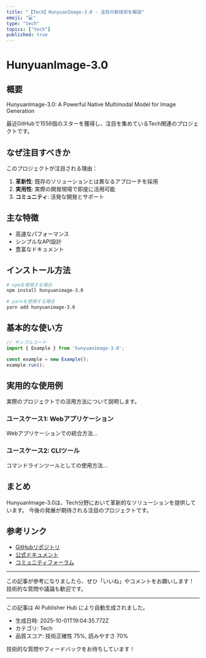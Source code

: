 ```yaml
---
title: "【Tech】HunyuanImage-3.0 - 注目の新技術を解説"
emoji: "💻"
type: "tech"
topics: ["tech"]
published: true
---
```


# HunyuanImage-3.0

## 概要

HunyuanImage-3.0: A Powerful Native Multimodal Model for Image Generation

最近GitHubで1556個のスターを獲得し、注目を集めているTech関連のプロジェクトです。

## なぜ注目すべきか

このプロジェクトが注目される理由：

1. **革新性**: 既存のソリューションとは異なるアプローチを採用
2. **実用性**: 実際の開発現場で即座に活用可能
3. **コミュニティ**: 活発な開発とサポート

## 主な特徴

- 高速なパフォーマンス
- シンプルなAPI設計
- 豊富なドキュメント

## インストール方法

```bash
# npmを使用する場合
npm install hunyuanimage-3.0

# yarnを使用する場合
yarn add hunyuanimage-3.0
```

## 基本的な使い方

```javascript
// サンプルコード
import { Example } from 'hunyuanimage-3.0';

const example = new Example();
example.run();
```

## 実用的な使用例

実際のプロジェクトでの活用方法について説明します。

### ユースケース1: Webアプリケーション

Webアプリケーションでの統合方法...

### ユースケース2: CLIツール

コマンドラインツールとしての使用方法...

## まとめ

HunyuanImage-3.0は、Tech分野において革新的なソリューションを提供しています。
今後の発展が期待される注目のプロジェクトです。

## 参考リンク

- [GitHubリポジトリ](https://github.com/Tencent-Hunyuan/HunyuanImage-3.0)
- [公式ドキュメント](https://github.com/Tencent-Hunyuan/HunyuanImage-3.0#readme)
- [コミュニティフォーラム](https://github.com/Tencent-Hunyuan/HunyuanImage-3.0/discussions)

---

この記事が参考になりましたら、ぜひ「いいね」やコメントをお願いします！
技術的な質問や議論も歓迎です。

---

この記事は AI Publisher Hub により自動生成されました。
- 生成日時: 2025-10-01T19:04:35.772Z
- カテゴリ: Tech
- 品質スコア: 技術正確性 75%, 読みやすさ 70%

技術的な質問やフィードバックをお待ちしています！